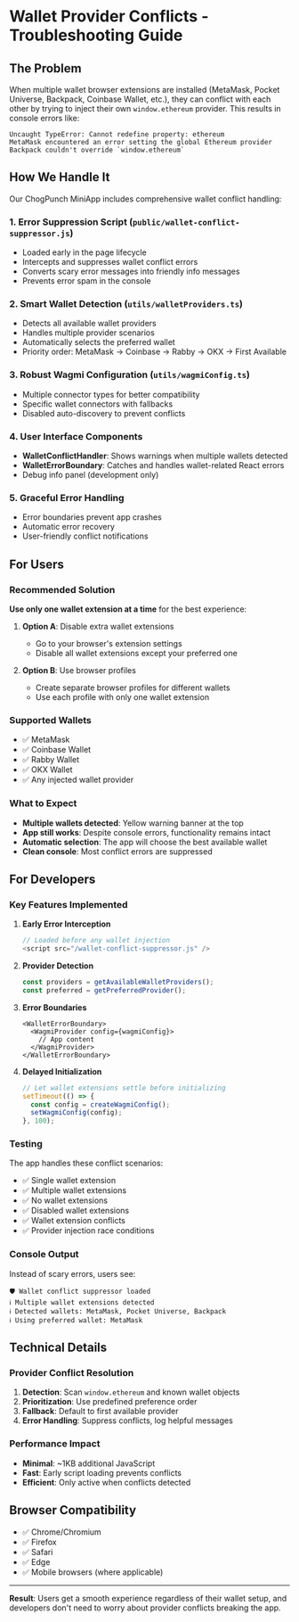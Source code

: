 # Wallet Provider Conflicts - Troubleshooting Guide

## The Problem

When multiple wallet browser extensions are installed (MetaMask, Pocket Universe, Backpack, Coinbase Wallet, etc.), they can conflict with each other by trying to inject their own `window.ethereum` provider. This results in console errors like:

```
Uncaught TypeError: Cannot redefine property: ethereum
MetaMask encountered an error setting the global Ethereum provider
Backpack couldn't override `window.ethereum`
```

## How We Handle It

Our ChogPunch MiniApp includes comprehensive wallet conflict handling:

### 1. **Error Suppression Script** (`public/wallet-conflict-suppressor.js`)
- Loaded early in the page lifecycle
- Intercepts and suppresses wallet conflict errors
- Converts scary error messages into friendly info messages
- Prevents error spam in the console

### 2. **Smart Wallet Detection** (`utils/walletProviders.ts`)
- Detects all available wallet providers
- Handles multiple provider scenarios
- Automatically selects the preferred wallet
- Priority order: MetaMask → Coinbase → Rabby → OKX → First Available

### 3. **Robust Wagmi Configuration** (`utils/wagmiConfig.ts`)
- Multiple connector types for better compatibility
- Specific wallet connectors with fallbacks
- Disabled auto-discovery to prevent conflicts

### 4. **User Interface Components**
- **WalletConflictHandler**: Shows warnings when multiple wallets detected
- **WalletErrorBoundary**: Catches and handles wallet-related React errors
- Debug info panel (development only)

### 5. **Graceful Error Handling**
- Error boundaries prevent app crashes
- Automatic error recovery
- User-friendly conflict notifications

## For Users

### Recommended Solution
**Use only one wallet extension at a time** for the best experience:

1. **Option A**: Disable extra wallet extensions
   - Go to your browser's extension settings
   - Disable all wallet extensions except your preferred one

2. **Option B**: Use browser profiles
   - Create separate browser profiles for different wallets
   - Use each profile with only one wallet extension

### Supported Wallets
- ✅ MetaMask
- ✅ Coinbase Wallet  
- ✅ Rabby Wallet
- ✅ OKX Wallet
- ✅ Any injected wallet provider

### What to Expect
- **Multiple wallets detected**: Yellow warning banner at the top
- **App still works**: Despite console errors, functionality remains intact
- **Automatic selection**: The app will choose the best available wallet
- **Clean console**: Most conflict errors are suppressed

## For Developers

### Key Features Implemented

1. **Early Error Interception**
   ```javascript
   // Loaded before any wallet injection
   <script src="/wallet-conflict-suppressor.js" />
   ```

2. **Provider Detection**
   ```typescript
   const providers = getAvailableWalletProviders();
   const preferred = getPreferredProvider();
   ```

3. **Error Boundaries**
   ```tsx
   <WalletErrorBoundary>
     <WagmiProvider config={wagmiConfig}>
       // App content
     </WagmiProvider>
   </WalletErrorBoundary>
   ```

4. **Delayed Initialization**
   ```typescript
   // Let wallet extensions settle before initializing
   setTimeout(() => {
     const config = createWagmiConfig();
     setWagmiConfig(config);
   }, 100);
   ```

### Testing

The app handles these conflict scenarios:
- ✅ Single wallet extension
- ✅ Multiple wallet extensions
- ✅ No wallet extensions
- ✅ Disabled wallet extensions
- ✅ Wallet extension conflicts
- ✅ Provider injection race conditions

### Console Output

Instead of scary errors, users see:
```
🛡️ Wallet conflict suppressor loaded
ℹ️ Multiple wallet extensions detected
ℹ️ Detected wallets: MetaMask, Pocket Universe, Backpack
ℹ️ Using preferred wallet: MetaMask
```

## Technical Details

### Provider Conflict Resolution
1. **Detection**: Scan `window.ethereum` and known wallet objects
2. **Prioritization**: Use predefined preference order
3. **Fallback**: Default to first available provider
4. **Error Handling**: Suppress conflicts, log helpful messages

### Performance Impact
- **Minimal**: ~1KB additional JavaScript
- **Fast**: Early script loading prevents conflicts
- **Efficient**: Only active when conflicts detected

## Browser Compatibility

- ✅ Chrome/Chromium
- ✅ Firefox  
- ✅ Safari
- ✅ Edge
- ✅ Mobile browsers (where applicable)

---

**Result**: Users get a smooth experience regardless of their wallet setup, and developers don't need to worry about provider conflicts breaking the app.